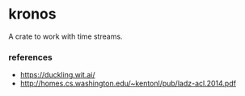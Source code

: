 # kronos
A crate to work with time streams.

### references
* https://duckling.wit.ai/
* http://homes.cs.washington.edu/~kentonl/pub/ladz-acl.2014.pdf

